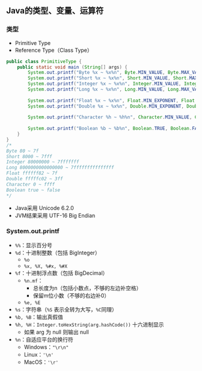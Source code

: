 ## Java的类型、变量、运算符

### 类型

* Primitive Type
* Reference Type（Class Type）

```java
public class PrimitiveType {
	public static void main (String[] args) {
		System.out.printf("Byte %x ~ %x%n", Byte.MIN_VALUE, Byte.MAX_VALUE);
		System.out.printf("Short %x ~ %x%n", Short.MIN_VALUE, Short.MAX_VALUE);
		System.out.printf("Integer %x ~ %x%n", Integer.MIN_VALUE, Integer.MAX_VALUE);
		System.out.printf("Long %x ~ %x%n", Long.MIN_VALUE, Long.MAX_VALUE);
		
		System.out.printf("Float %x ~ %x%n", Float.MIN_EXPONENT, Float.MAX_EXPONENT);
		System.out.printf("Double %x ~ %x%n", Double.MIN_EXPONENT, Double.MAX_EXPONENT);
		
		System.out.printf("Character %h ~ %h%n", Character.MIN_VALUE, Character.MAX_VALUE);
		
		System.out.printf("Boolean %b ~ %b%n", Boolean.TRUE, Boolean.FALSE);
	}
}
/*
Byte 80 ~ 7f
Short 8000 ~ 7fff
Integer 80000000 ~ 7fffffff
Long 8000000000000000 ~ 7fffffffffffffff
Float ffffff82 ~ 7f
Double fffffc02 ~ 3ff
Character 0 ~ ffff
Boolean true ~ false
*/
```

* Java采用 Unicode 6.2.0
* JVM结果采用 UTF-16 Big Endian

### System.out.printf

* `%%`：显示百分号
* `%d`：十进制整数（包括 BigInteger）
  * `%o`
  * `%x, %X, %#x, %#X`
* `%f`：十进制浮点数（包括 BigDecimal）
  * `%n.mf`：
    * 总长度为n（包括小数点，不够的左边补空格）
    * 保留m位小数（不够的右边补0）
  * `%e, %E`
* `%s`：字符串（`%S` 表示全转为大写，`%C`同理）
* `%b, %B`：输出真假值
* `%h, %H`：`Integer.toHexString(arg.hashCode())` 十六进制显示
  * 如果 arg 为 null 则输出 null
* `%n`：自适应平台的换行符
  * Windows：`"\r\n"`
  * Linux：`'\n'`
  * MacOS：`'\r'`

